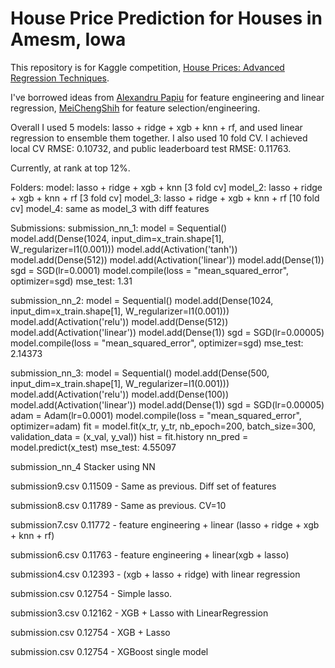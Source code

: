 # House Price Prediction for Houses in Amesm, Iowa
This repository is for Kaggle competition, 
[House Prices: Advanced Regression Techniques](https://www.kaggle.com/c/house-prices-advanced-regression-techniques).

I've borrowed ideas from [Alexandru Papiu](https://www.kaggle.com/apapiu/house-prices-advanced-regression-techniques/regularized-linear-models/comments) 
for feature engineering and linear regression, [MeiChengShih](https://www.kaggle.com/mshih2/house-prices-advanced-regression-techniques/using-xgboost-for-feature-selection/comments) 
for feature selection/engineering. 

Overall I used 5 models: lasso + ridge + xgb + knn + rf, and used linear regression to ensemble them together.
I also used 10 fold CV.
I achieved local CV RMSE: 0.10732,
and public leaderboard test RMSE: 0.11763.

Currently, at rank at top 12%.


Folders:
model: lasso + ridge + xgb + knn [3 fold cv]
model_2: lasso + ridge + xgb + knn + rf [3 fold cv]
model_3: lasso + ridge + xgb + knn + rf [10 fold cv]
model_4: same as model_3 with diff features

Submissions:
submission_nn_1:
model = Sequential()
model.add(Dense(1024, input_dim=x_train.shape[1], W_regularizer=l1(0.001)))
model.add(Activation('tanh'))
model.add(Dense(512))
model.add(Activation('linear'))
model.add(Dense(1))
sgd = SGD(lr=0.0001)
model.compile(loss = "mean_squared_error", optimizer=sgd)
mse_test: 1.31

submission_nn_2:
model = Sequential()
model.add(Dense(1024, input_dim=x_train.shape[1], W_regularizer=l1(0.001)))
model.add(Activation('relu'))
model.add(Dense(512))
model.add(Activation('linear'))
model.add(Dense(1))
sgd = SGD(lr=0.00005)
model.compile(loss = "mean_squared_error", optimizer=sgd)
mse_test: 2.14373

submission_nn_3:
model = Sequential()
model.add(Dense(500, input_dim=x_train.shape[1], W_regularizer=l1(0.001)))
model.add(Activation('relu'))
model.add(Dense(100))
model.add(Activation('linear'))
model.add(Dense(1))
sgd = SGD(lr=0.00005)
adam = Adam(lr=0.0001)
model.compile(loss = "mean_squared_error", optimizer=adam)
fit = model.fit(x_tr, y_tr, nb_epoch=200, batch_size=300, validation_data = (x_val, y_val))
hist = fit.history
nn_pred = model.predict(x_test)
mse_test: 4.55097

submission_nn_4
Stacker using NN

submission9.csv	0.11509	- Same as previous. Diff set of features

submission8.csv	0.11789	- Same as previous. CV=10

submission7.csv	0.11772	- feature engineering + linear (lasso + ridge + xgb + knn + rf)

submission6.csv	0.11763	- feature engineering + linear(xgb + lasso)

submission4.csv	0.12393	- (xgb + lasso + ridge) with linear regression

submission.csv	0.12754	- Simple lasso.

submission3.csv	0.12162	- XGB + Lasso with LinearRegression

submission.csv	0.12754	- XGB + Lasso

submission.csv	0.12754 - XGBoost single model